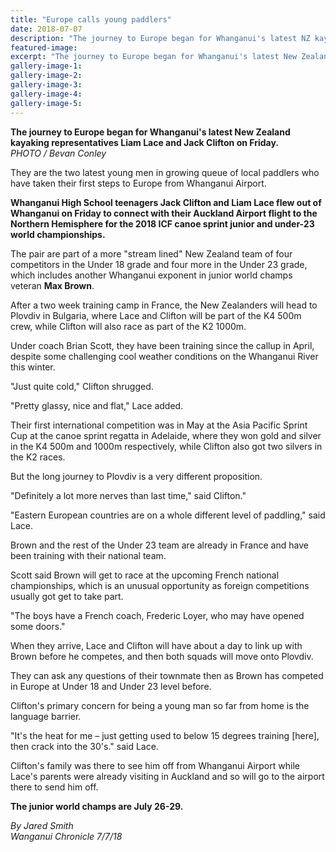 ```yaml
---
title: "Europe calls young paddlers"
date: 2018-07-07
description: "The journey to Europe began for Whanganui's latest NZ kayaking representatives Liam Lace & Jack Clifton..."
featured-image: 
excerpt: "The journey to Europe began for Whanganui's latest New Zealand kayaking representatives Liam Lace and Jack Clifton on Friday."
gallery-image-1: 
gallery-image-2: 
gallery-image-3: 
gallery-image-4: 
gallery-image-5: 
---
```


<p><strong>The journey to Europe began for Whanganui's latest New Zealand kayaking representatives Liam Lace and Jack Clifton on Friday.</strong><br /><em>PHOTO / Bevan Conley</em></p>
<p class="element element-paragraph">They are the two latest young men in growing queue of local paddlers who have taken their first steps to Europe from Whanganui Airport.</p>
<p class="element element-paragraph"><strong>Whanganui High School teenagers Jack Clifton and Liam Lace flew out of Whanganui on Friday to connect with their Auckland Airport flight to the Northern Hemisphere for the 2018 ICF canoe sprint junior and under-23 world championships.</strong></p>
<p class="element element-paragraph">The pair are part of a more "stream lined" New Zealand team of four competitors in the Under 18 grade and four more in the Under 23 grade, which includes another Whanganui exponent in junior world champs veteran <strong>Max Brown</strong>.</p>
<p class="element element-paragraph">After a two week training camp in France, the New Zealanders will head to Plovdiv in Bulgaria, where Lace and Clifton will be part of the K4 500m crew, while Clifton will also race as part of the K2 1000m.</p>
<p class="element element-paragraph">Under coach Brian Scott, they have been training since the callup in April, despite some challenging cool weather conditions on the Whanganui River this winter.</p>
<p class="element element-paragraph">"Just quite cold," Clifton shrugged.</p>
<p class="element element-paragraph">"Pretty glassy, nice and flat," Lace added.</p>
<p class="element element-paragraph">Their first international competition was in May at the Asia Pacific Sprint Cup at the canoe sprint regatta in Adelaide, where they won gold and silver in the K4 500m and 1000m respectively, while Clifton also got two silvers in the K2 races.</p>
<p class="element element-paragraph">But the long journey to Plovdiv is a very different proposition.</p>
<p class="element element-paragraph">"Definitely a lot more nerves than last time," said Clifton."</p>
<p class="element element-paragraph">"Eastern European countries are on a whole different level of paddling," said Lace.</p>
<p class="element element-paragraph">Brown and the rest of the Under 23 team are already in France and have been training with their national team.</p>
<p class="element element-paragraph">Scott said Brown will get to race at the upcoming French national championships, which is an unusual opportunity as foreign competitions usually got get to take part.</p>
<p class="element element-paragraph">"The boys have a French coach, Frederic Loyer, who may have opened some doors."</p>
<p class="element element-paragraph">When they arrive, Lace and Clifton will have about a day to link up with Brown before he competes, and then both squads will move onto Plovdiv.</p>
<p class="element element-paragraph">They can ask any questions of their townmate then as Brown has competed in Europe at Under 18 and Under 23 level before.</p>
<p class="element element-paragraph">Clifton's primary concern for being a young man so far from home is the language barrier.</p>
<p class="element element-paragraph">"It's the heat for me &ndash; just getting used to below 15 degrees training [here], then crack into the 30's." said Lace.</p>
<p class="element element-paragraph">Clifton's family was there to see him off from Whanganui Airport while Lace's parents were already visiting in Auckland and so will go to the airport there to send him off.</p>
<p class="element element-paragraph"><strong>The junior world champs are July 26-29.</strong></p>
<p class="element element-paragraph"><em>By Jared Smith</em><br /><em>Wanganui Chronicle 7/7/18</em></p>

